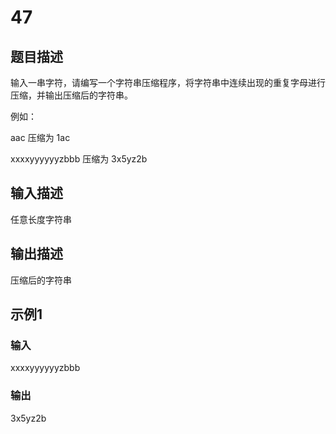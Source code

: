 # 47

## 题目描述

输入一串字符，请编写一个字符串压缩程序，将字符串中连续出现的重复字母进行压缩，并输出压缩后的字符串。

例如：

aac 压缩为 1ac

xxxxyyyyyyzbbb 压缩为 3x5yz2b

## 输入描述

任意长度字符串

## 输出描述

压缩后的字符串

## 示例1

### 输入

xxxxyyyyyyzbbb

### 输出

3x5yz2b
